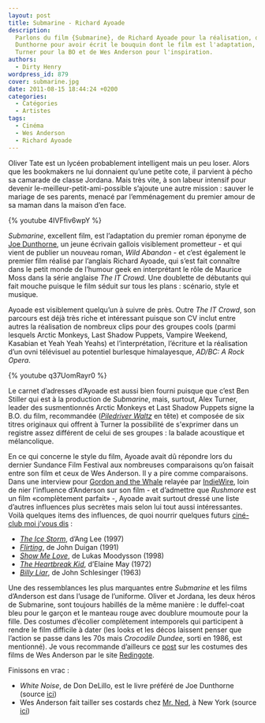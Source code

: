 ```yaml
---
layout: post
title: Submarine - Richard Ayoade
description:
  Parlons du film {Submarine}, de Richard Ayoade pour la réalisation, de Joe
  Dunthorne pour avoir écrit le bouquin dont le film est l'adaptation, d'Alex
  Turner pour la BO et de Wes Anderson pour l'inspiration.
authors:
  - Dirty Henry
wordpress_id: 879
cover: submarine.jpg
date: 2011-08-15 18:44:24 +0200
categories:
  - Catégories
  - Artistes
tags:
  - Cinéma
  - Wes Anderson
  - Richard Ayoade
---
```


Oliver Tate est un lycéen probablement intelligent mais un peu loser. Alors que
les bookmakers ne lui donnaient qu’une petite cote, il parvient à pécho sa
camarade de classe Jordana. Mais très vite, à son labeur intensif pour devenir
le-meilleur-petit-ami-possible s’ajoute une autre mission : sauver le mariage de
ses parents, menacé par l’emménagement du premier amour de sa maman dans la
maison d’en face.

{% youtube 4IVFfiv6wpY %}

_Submarine_, excellent film, est l’adaptation du premier roman éponyme de
[Joe Dunthorne](http://www.joedunthorne.com/), un jeune écrivain gallois
visiblement prometteur - et qui vient de publier un nouveau roman, _Wild
Abandon_ - et c’est également le premier film réalisé par l’anglais Richard
Ayoade, qui s’est fait connaître dans le petit monde de l’humour geek en
interprétant le rôle de Maurice Moss dans la série anglaise _The IT Crowd_. Une
doublette de débutants qui fait mouche puisque le film séduit sur tous les plans
: scénario, style et musique.

Ayoade est visiblement quelqu’un à suivre de près. Outre _The IT Crowd_, son
parcours est déjà très riche et intéressant puisque son CV inclut entre autres
la réalisation de nombreux clips pour des groupes cools (parmi lesquels Arctic
Monkeys, Last Shadow Puppets, Vampire Weekend, Kasabian et Yeah Yeah Yeahs) et
l’interprétation, l’écriture et la réalisation d’un ovni télévisuel au potentiel
burlesque himalayesque, _AD/BC: A Rock Opera_.

{% youtube q37UomRayr0 %}

Le carnet d’adresses d’Ayoade est aussi bien fourni puisque que c’est Ben
Stiller qui est à la production de _Submarine_, mais, surtout, Alex Turner,
leader des susmentionnés Arctic Monkeys et Last Shadow Puppets signe la B.O. du
film, recommandée
(_[Piledriver Waltz](http://www.youtube.com/watch?v=Bwhm3HrGA68)_ en tête) et
composée de six titres originaux qui offrent à Turner la possibilité de
s'exprimer dans un registre assez différent de celui de ses groupes : la balade
acoustique et mélancolique.

En ce qui concerne le style du film, Ayoade avait dû répondre lors du dernier
Sundance Film Festival aux nombreuses comparaisons qu’on faisait entre son film
et ceux de Wes Anderson. Il y a pire comme comparaisons. Dans une interview pour
[Gordon and the Whale](http://gordonandthewhale.com/) relayée par
[IndieWire](http://blogs.indiewire.com/theplaylist/archives/submarine_director_richard_ayoade_responds_to_wes_anderson_comparisons/),
loin de nier l’influence d’Anderson sur son film - et d’admettre que _Rushmore_
est un film «complètement parfait» -, Ayoade avait surtout dressé une liste
d’autres influences plus secrètes mais selon lui tout aussi intéressantes. Voilà
quelques items des influences, de quoi nourrir quelques futurs
[ciné-club moi j’vous dis](http://www.deadrooster.org/spip.php?page=recherche&recherche=cin%C3%A9+club+dis) :

- [_The Ice Storm_](http://www.imdb.com/title/tt0119349/), d’Ang Lee (1997)
- [_Flirting_](http://www.imdb.com/title/tt0101898/), de John Duigan (1991)
- [_Show Me Love_](http://www.imdb.com/title/tt0150662/), de Lukas Moodysson
  (1998)
- [_The Heartbreak Kid_](http://www.imdb.com/title/tt0068687/), d’Elaine May
  (1972)
- [_Billy Liar_](http://www.imdb.com/title/tt0056868/), de John Schlesinger
  (1963)

Une des ressemblances les plus marquantes entre _Submarine_ et les films
d’Anderson est dans l’usage de l’uniforme. Oliver et Jordana, les deux héros de
Submarine, sont toujours habillés de la même manière : le duffel-coat bleu pour
le garçon et le manteau rouge avec doublure moumoute pour la fille. Des costumes
d’écolier complètement intemporels qui participent à rendre le film difficile à
dater (les looks et les décos laissent penser que l’action se passe dans les 70s
mais _Crocodile Dundee_, sorti en 1986, est mentionné). Je vous recommande
d’ailleurs ce
[post](http://redingote.fr/breves/les-costumes-des-films-de-wes-anderson/) sur
les costumes des films de Wes Anderson par le site
[Redingote](http://redingote.fr/).

Finissons en vrac :

- _White Noise_, de Don DeLillo, est le livre préféré de Joe Dunthorne (source
  [ici](http://www.independent.co.uk/arts-entertainment/books/features/one-minute-with-joe-dunthorne-novelist-2331732.html))
- Wes Anderson fait tailler ses costards chez [Mr. Ned](http://mrnednyc.com/), à
  New York (source
  [ici](http://www.nytimes.com/2004/09/19/style/tmagazine/MAN12))

